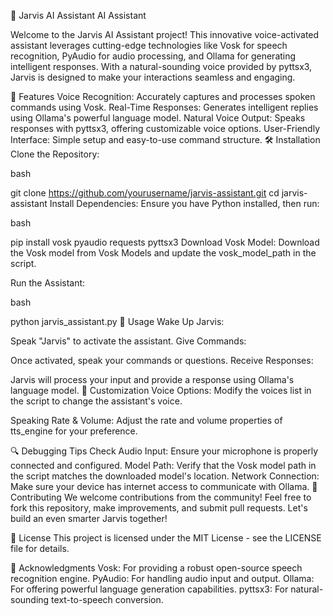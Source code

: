 🚀 Jarvis AI Assistant
AI Assistant

Welcome to the Jarvis AI Assistant project! This innovative voice-activated assistant leverages cutting-edge technologies like Vosk for speech recognition, PyAudio for audio processing, and Ollama for generating intelligent responses. With a natural-sounding voice provided by pyttsx3, Jarvis is designed to make your interactions seamless and engaging.

🌟 Features
Voice Recognition: Accurately captures and processes spoken commands using Vosk.
Real-Time Responses: Generates intelligent replies using Ollama's powerful language model.
Natural Voice Output: Speaks responses with pyttsx3, offering customizable voice options.
User-Friendly Interface: Simple setup and easy-to-use command structure.
🛠️ Installation
Clone the Repository:

bash


git clone https://github.com/yourusername/jarvis-assistant.git
cd jarvis-assistant
Install Dependencies: Ensure you have Python installed, then run:

bash


pip install vosk pyaudio requests pyttsx3
Download Vosk Model: Download the Vosk model from Vosk Models and update the vosk_model_path in the script.

Run the Assistant:

bash


python jarvis_assistant.py
📝 Usage
Wake Up Jarvis:

Speak "Jarvis" to activate the assistant.
Give Commands:

Once activated, speak your commands or questions.
Receive Responses:

Jarvis will process your input and provide a response using Ollama's language model.
🎤 Customization
Voice Options: Modify the voices list in the script to change the assistant's voice.

Speaking Rate & Volume: Adjust the rate and volume properties of tts_engine for your preference.

🔍 Debugging Tips
Check Audio Input: Ensure your microphone is properly connected and configured.
Model Path: Verify that the Vosk model path in the script matches the downloaded model's location.
Network Connection: Make sure your device has internet access to communicate with Ollama.
🤝 Contributing
We welcome contributions from the community! Feel free to fork this repository, make improvements, and submit pull requests. Let's build an even smarter Jarvis together!

📄 License
This project is licensed under the MIT License - see the LICENSE file for details.

🙏 Acknowledgments
Vosk: For providing a robust open-source speech recognition engine.
PyAudio: For handling audio input and output.
Ollama: For offering powerful language generation capabilities.
pyttsx3: For natural-sounding text-to-speech conversion.
